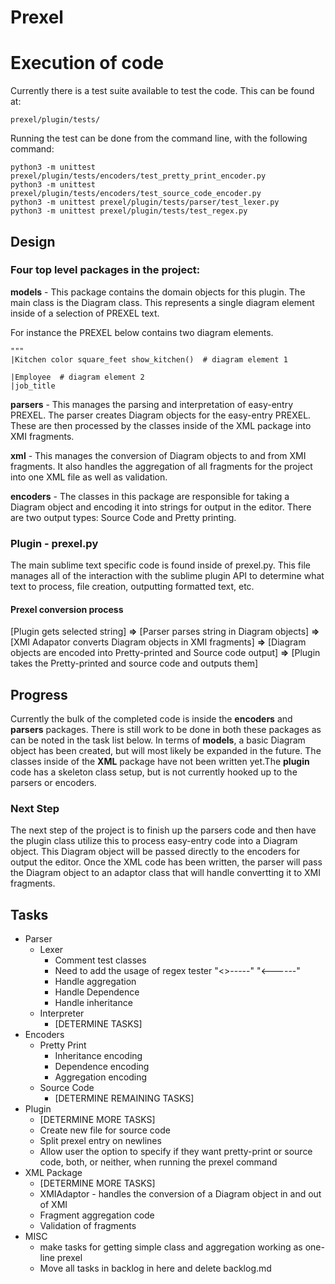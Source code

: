 # Prexel

# Execution of code

Currently there is a test suite available to test the code. This can be found at:

    prexel/plugin/tests/

Running the test can be done from the command line, with the following command:

    python3 -m unittest prexel/plugin/tests/encoders/test_pretty_print_encoder.py
    python3 -m unittest prexel/plugin/tests/encoders/test_source_code_encoder.py 
    python3 -m unittest prexel/plugin/tests/parser/test_lexer.py
    python3 -m unittest prexel/plugin/tests/test_regex.py

## Design

### Four top level packages in the project:

**models** - This package contains the domain objects for this plugin. The main class
is the Diagram class. This represents a single diagram element inside of a selection of PREXEL
text. 

For instance the PREXEL below contains two diagram elements.

    """
    |Kitchen color square_feet show_kitchen()  # diagram element 1
    
    |Employee  # diagram element 2
    |job_title
    
**parsers** - This manages the parsing and interpretation of easy-entry PREXEL. 
The parser creates Diagram objects for the easy-entry PREXEL. These are then processed
by the classes inside of the XML package into XMI fragments.

**xml** - This manages the conversion of Diagram objects to and from XMI fragments.
It also handles the aggregation of all fragments for the project into one XML file as well
as validation.

**encoders** - The classes in this package are responsible for taking a Diagram object
and encoding it into strings for output in the editor. There are two output types:
Source Code and Pretty printing.

### Plugin - prexel.py

The main sublime text specific code is found inside of prexel.py. This file
manages all of the interaction with the sublime plugin API to determine what text
to process, file creation, outputting formatted text, etc.

#### Prexel conversion process

[Plugin gets selected string] **=>** [Parser parses string in Diagram objects] **=>** [XMI Adapator converts
Diagram objects in XMI fragments] **=>** [Diagram objects are encoded into Pretty-printed and Source code
output] **=>** [Plugin takes the Pretty-printed and source code and outputs them]

## Progress

Currently the bulk of the completed code is inside the **encoders** and **parsers** packages.
There is still work to be done in both these packages as can be noted in the task list
below. In terms of **models**, a basic Diagram object has been created, but will most
likely be expanded in the future. The classes inside of the **XML** package 
have not been written yet.The **plugin** code has a skeleton class setup, but is not
currently hooked up to the parsers or encoders. 

### Next Step

The next step of the project is to finish up the parsers code and then have the
plugin class utilize this to process easy-entry code into a Diagram object. This 
Diagram object will be passed directly to the encoders for output the editor. Once the 
XML code has been written, the parser will pass the Diagram object to an adaptor class
that will handle convertting it to XMI fragments.


## Tasks

* Parser
    * Lexer
        * Comment test classes
        * Need to add the usage of regex tester
            "<>-----"
            "<------"
        * Handle aggregation
        * Handle Dependence
        * Handle inheritance
    * Interpreter
        * [DETERMINE TASKS]
* Encoders
    * Pretty Print
        * Inheritance encoding
        * Dependence encoding
        * Aggregation encoding
    * Source Code 
        * [DETERMINE REMAINING TASKS]
* Plugin
    * [DETERMINE MORE TASKS]
    * Create new file for source code
    * Split prexel entry on newlines
    * Allow user the option to specify if they want pretty-print or source code, both, or neither,
    when running the prexel command
* XML Package
    * [DETERMINE MORE TASKS]
    * XMIAdaptor - handles the conversion of a Diagram object in and out of XMI
    * Fragment aggregation code
    * Validation of fragments
* MISC
    * make tasks for getting simple class and aggregation working as one-line prexel
    * Move all tasks in backlog in here and delete backlog.md
